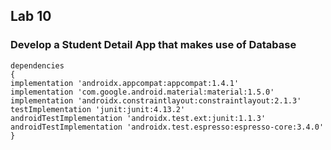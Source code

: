 ## Lab 10
### Develop a Student Detail App that makes use of Database

```
dependencies 
{    
implementation 'androidx.appcompat:appcompat:1.4.1'    
implementation 'com.google.android.material:material:1.5.0'    
implementation 'androidx.constraintlayout:constraintlayout:2.1.3'    
testImplementation 'junit:junit:4.13.2'    
androidTestImplementation 'androidx.test.ext:junit:1.1.3'    
androidTestImplementation 'androidx.test.espresso:espresso-core:3.4.0'
}
```
